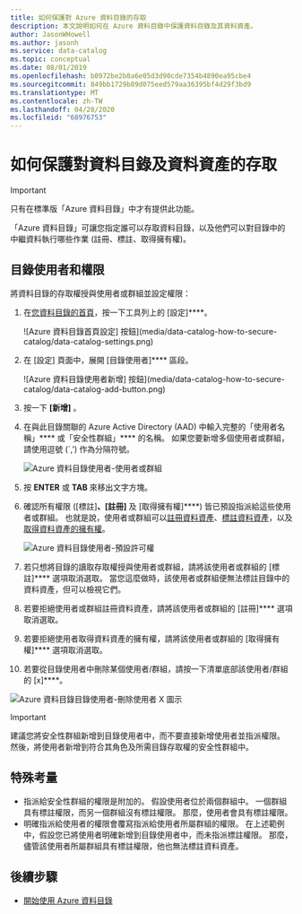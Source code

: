 ```yaml
---
title: 如何保護對 Azure 資料目錄的存取
description: 本文說明如何在 Azure 資料目錄中保護資料目錄及其資料資產。
author: JasonWHowell
ms.author: jasonh
ms.service: data-catalog
ms.topic: conceptual
ms.date: 08/01/2019
ms.openlocfilehash: b0972be2b8a6e05d3d90cde7354b4890ea95cbe4
ms.sourcegitcommit: 849bb1729b89d075eed579aa36395bf4d29f3bd9
ms.translationtype: MT
ms.contentlocale: zh-TW
ms.lasthandoff: 04/28/2020
ms.locfileid: "68976753"
---
```

# <a name="how-to-secure-access-to-data-catalog-and-data-assets"></a>如何保護對資料目錄及資料資產的存取

> [!IMPORTANT]
> 只有在標準版「Azure 資料目錄」中才有提供此功能。

「Azure 資料目錄」可讓您指定誰可以存取資料目錄，以及他們可以對目錄中的中繼資料執行哪些作業 (註冊、標註、取得擁有權)。 

## <a name="catalog-users-and-permissions"></a>目錄使用者和權限

將資料目錄的存取權授與使用者或群組並設定權限：

1. 在[您資料目錄的首頁](https://www.azuredatacatalog.com)，按一下工具列上的 [設定]****。

   ![Azure 資料目錄首頁設定] 按鈕](media/data-catalog-how-to-secure-catalog/data-catalog-settings.png)

2. 在 [設定] 頁面中，展開 [目錄使用者]**** 區段。

   ![Azure 資料目錄使用者新增] 按鈕](media/data-catalog-how-to-secure-catalog/data-catalog-add-button.png)

3. 按一下 **[新增]** 。

4. 在與此目錄關聯的 Azure Active Directory (AAD) 中輸入完整的「使用者名稱」**** 或「安全性群組」**** 的名稱。 如果您要新增多個使用者或群組，請使用逗號 (`,’) 作為分隔符號。

   ![Azure 資料目錄使用者-使用者或群組](media/data-catalog-how-to-secure-catalog/data-catalog-users-groups.png)

5. 按 **ENTER** 或 **TAB** 來移出文字方塊。 

6. 確認所有權限 ([標註]****、[註冊]**** 及 [取得擁有權]****) 皆已預設指派給這些使用者或群組。 也就是說，使用者或群組可以[註冊資料資產]( data-catalog-how-to-register.md)、[標註資料資產]( data-catalog-how-to-annotate.md)，以及[取得資料資產的擁有權]( data-catalog-how-to-manage.md)。 

   ![Azure 資料目錄使用者-預設許可權](media/data-catalog-how-to-secure-catalog/data-catalog-default-permissions.png)

7. 若只想將目錄的讀取存取權授與使用者或群組，請將該使用者或群組的 [標註]**** 選項取消選取。 當您這麼做時，該使用者或群組便無法標註目錄中的資料資產，但可以檢視它們。 

8. 若要拒絕使用者或群組註冊資料資產，請將該使用者或群組的 [註冊]**** 選項取消選取。

9. 若要拒絕使用者取得資料資產的擁有權，請將該使用者或群組的 [取得擁有權]**** 選項取消選取。 

10. 若要從目錄使用者中刪除某個使用者/群組，請按一下清單底部該使用者/群組的 [x]****。 

   ![Azure 資料目錄目錄使用者-刪除使用者 X 圖示](media/data-catalog-how-to-secure-catalog/data-catalog-delete-user.png)

   > [!IMPORTANT]
   > 建議您將安全性群組新增到目錄使用者中，而不要直接新增使用者並指派權限。 然後，將使用者新增到符合其角色及所需目錄存取權的安全性群組中。

## <a name="special-considerations"></a>特殊考量

- 指派給安全性群組的權限是附加的。 假設使用者位於兩個群組中。 一個群組具有標註權限，而另一個群組沒有標註權限。 那麼，使用者會具有標註權限。 
- 明確指派給使用者的權限會覆寫指派給使用者所屬群組的權限。 在上述範例中，假設您已將使用者明確新增到目錄使用者中，而未指派標註權限。 那麼，儘管該使用者所屬群組具有標註權限，他也無法標註資料資產。

## <a name="next-steps"></a>後續步驟

- [開始使用 Azure 資料目錄](data-catalog-get-started.md)
